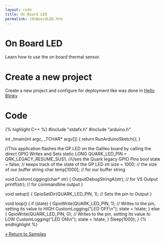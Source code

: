 ```yaml
---
layout: code
title: On Board LED
permalink: /OnBoardLED.htm
---
```


# On Board LED
Learn how to use the on board thermal sensor.

# Create a new project
Create a new project and configure for deployment like was done in [Hello Blinky](HelloBlinky.htm)

# Code

{% highlight C++ %}
#include "stdafx.h"
#include "arduino.h"

int _tmain(int argc, _TCHAR* argv[])
{
  return RunArduinoSketch();
}

//This application flashes the GP LED on the Galileo board by calling the direct GPIO Writes and Sets
static LONG QUARK_LED_PIN = QRK_LEGACY_RESUME_SUS1; //Uses the Quark legacy GPIO Pins
bool state = false; // keeps track of the state of the GP LED
int size = 1000; // the size of our buffer string
char temp[1000]; // for our buffer string

void CustomLogging(char* str)
{
  OutputDebugStringA(str); // for VS Output
  printf(str); // for commandline output
}

void setup()
{
  GpioSetDir(QUARK_LED_PIN, 1); // Sets the pin to Output
}

void loop()
{
  if (state)
  {
    GpioWrite(QUARK_LED_PIN, 1); // Writes to the pin, setting its value to HIGH
    CustomLogging("LED OFF\n");
    state = !state;
  }
  else
  {
    GpioWrite(QUARK_LED_PIN, 0); // Writes to the pin, setting its value to LOW
    CustomLogging("LED ON\n");
    state = !state;
  }
  Sleep(1000);
}
{% endhighlight %}

[&laquo; Return to Samples](SampleApps.htm)
